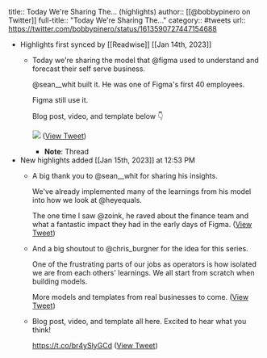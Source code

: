 title:: Today We're Sharing The... (highlights)
author:: [[@bobbypinero on Twitter]]
full-title:: "Today We're Sharing The..."
category:: #tweets
url:: https://twitter.com/bobbypinero/status/1613590727447154688

- Highlights first synced by [[Readwise]] [[Jan 14th, 2023]]
	- Today we're sharing the model that @figma used to understand and forecast their self serve business.
	  
	  @sean__whit built it. He was one of Figma's first 40 employees.
	  
	  Figma still use it.
	  
	  Blog post, video, and template below 👇 
	  
	  ![](https://pbs.twimg.com/media/FmSgNg1aEAEI_it.jpg) ([View Tweet](https://twitter.com/bobbypinero/status/1613590727447154688))
		- **Note**: Thread
- New highlights added [[Jan 15th, 2023]] at 12:53 PM
	- A big thank you to @sean__whit for sharing his insights.
	  
	  We've already implemented many of the learnings from his model into how we look at @heyequals.
	  
	  The one time I saw @zoink, he raved about the finance team and what a fantastic impact they had in the early days of Figma. ([View Tweet](https://twitter.com/bobbypinero/status/1613590732258021376))
	- And a big shoutout to @chris_burgner for the idea for this series.
	  
	  One of the frustrating parts of our jobs as operators is how isolated we are from each others' learnings. We all start from scratch when building models.
	  
	  More models and templates from real businesses to come. ([View Tweet](https://twitter.com/bobbypinero/status/1613590734879477760))
	- Blog post, video, and template all here. Excited to hear what you think!
	  
	  https://t.co/br4ySlyGCd ([View Tweet](https://twitter.com/bobbypinero/status/1613590737555435520))